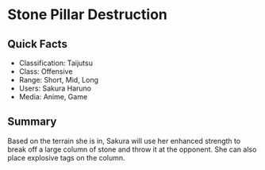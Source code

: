 # Stone Pillar Destruction

## Quick Facts
- Classification: Taijutsu
- Class: Offensive
- Range: Short, Mid, Long
- Users: Sakura Haruno
- Media: Anime, Game

## Summary
Based on the terrain she is in, Sakura will use her enhanced strength to break off a large column of stone and throw it at the opponent. She can also place explosive tags on the column.
